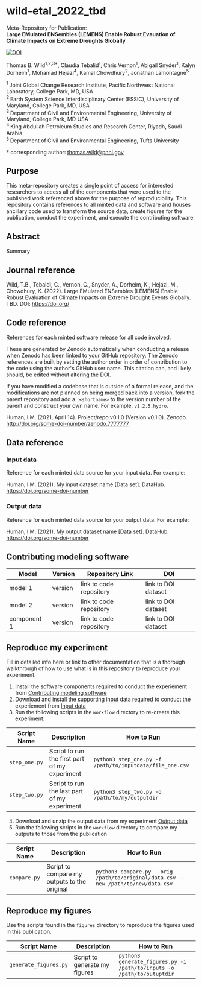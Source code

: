 <!--your zenodo badge here-->

# wild-etal_2022_tbd
Meta-Repository for Publication: \
**Large EMulated ENSembles (LEMENS) Enable Robust Evauation of Climate Impacts on Extreme Droughts Globally**

[![DOI](https://zenodo.org/badge/265119113.svg)](https://zenodo.org/badge/latestdoi/265119113)

Thomas B. Wild<sup>1,2,3\*</sup>, Claudia Tebalid<sup>1</sup>, Chris Vernon<sup>1</sup>, Abigail Snyder<sup>1</sup>, Kalyn Dorheim<sup>1</sup>, Mohamad Hejazi<sup>4</sup>, Kamal Chowdhury<sup>2</sup>, Jonathan Lamontagne<sup>5</sup>

<sup>1 </sup> Joint Global Change Research Institute, Pacific Northwest National Laboratory, College Park, MD, USA \
<sup>2 </sup> Earth System Science Interdisciplinary Center (ESSIC), University of Maryland, College Park, MD, USA \
<sup>3 </sup> Department of Civil and Environmental Engineering, University of Maryland, College Park, MD USA \
<sup>4 </sup> King Abdullah Petroleum Studies and Research Center, Riyadh, Saudi Arabia \
<sup>5 </sup> Department of Civil and Environmental Engineering, Tufts University

\* corresponding author:  thomas.wild@pnnl.gov

## Purpose
This meta-repository creates a single point of access for interested researchers to access all of the components that were used to the published work referenced above for the purpose of reproducibility. This repository contains references to all minted data and software and houses ancillary code used to transform the source data, create figures for the publication, conduct the experiment, and execute the contributing software.

## Abstract
Summary

## Journal reference
Wild, T.B., Tebaldi, C., Vernon, C., Snyder, A., Dorheim, K., Hejazi, M., Chowdhury, K. (2022). Large EMulated ENSembles (LEMENS) Enable Robust Evaluation of Climate Impacts on Extreme Drought Events Globally. TBD. DOI: https://doi.org/

## Code reference
References for each minted software release for all code involved.  

These are generated by Zenodo automatically when conducting a release when Zenodo has been linked to your GitHub repository. The Zenodo references are built by setting the author order in order of contribution to the code using the author's GitHub user name.  This citation can, and likely should, be edited without altering the DOI.

If you have modified a codebase that is outside of a formal release, and the modifications are not planned on being merged back into a version, fork the parent repository and add a `.<shortname>` to the version number of the parent and construct your own name.  For example, `v1.2.5.hydro`.

Human, I.M. (2021, April 14). Project/repo:v0.1.0 (Version v0.1.0). Zenodo. http://doi.org/some-doi-number/zenodo.7777777

## Data reference

### Input data
Reference for each minted data source for your input data.  For example:

Human, I.M. (2021). My input dataset name [Data set]. DataHub. https://doi.org/some-doi-number

### Output data
Reference for each minted data source for your output data.  For example:

Human, I.M. (2021). My output dataset name [Data set]. DataHub. https://doi.org/some-doi-number

## Contributing modeling software
| Model | Version | Repository Link | DOI |
|-------|---------|-----------------|-----|
| model 1 | version | link to code repository | link to DOI dataset |
| model 2 | version | link to code repository | link to DOI dataset |
| component 1 | version | link to code repository | link to DOI dataset |

## Reproduce my experiment
Fill in detailed info here or link to other documentation that is a thorough walkthrough of how to use what is in this repository to reproduce your experiment.

1. Install the software components required to conduct the experiement from [Contributing modeling software](#contributing-modeling-software)
2. Download and install the supporting input data required to conduct the experiement from [Input data](#input-data)
3. Run the following scripts in the `workflow` directory to re-create this experiment:

| Script Name | Description | How to Run |
| --- | --- | --- |
| `step_one.py` | Script to run the first part of my experiment | `python3 step_one.py -f /path/to/inputdata/file_one.csv` |
| `step_two.py` | Script to run the last part of my experiment | `python3 step_two.py -o /path/to/my/outputdir` |

4. Download and unzip the output data from my experiment [Output data](#output-data)
5. Run the following scripts in the `workflow` directory to compare my outputs to those from the publication

| Script Name | Description | How to Run |
| --- | --- | --- |
| `compare.py` | Script to compare my outputs to the original | `python3 compare.py --orig /path/to/original/data.csv --new /path/to/new/data.csv` |

## Reproduce my figures
Use the scripts found in the `figures` directory to reproduce the figures used in this publication.

| Script Name | Description | How to Run |
| --- | --- | --- |
| `generate_figures.py` | Script to generate my figures | `python3 generate_figures.py -i /path/to/inputs -o /path/to/outuptdir` |
